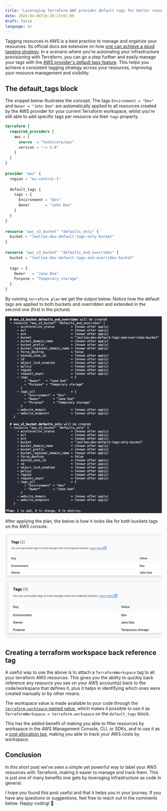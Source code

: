 ```yaml
---
title: "Leveraging Terraform AWS provider default tags for better resource management"
date: 2024-04-06T16:38:23+02:00
draft: false
language: en
---
```


Tagging resources in AWS is a best practice to manage and organize your resources. Its official docs are extensive on how [one can achieve a good tagging strategy](https://docs.aws.amazon.com/whitepapers/latest/tagging-best-practices/tagging-best-practices.html). In a scenario where you're automating your infrastructure provisioning with Terraform, you can go a step further and easily manage your tags with the [AWS provider's default tags feature](https://www.hashicorp.com/blog/default-tags-in-the-terraform-aws-provider). This helps you achieve a consistent tagging strategy across your resources, improving your resource management and visibility.

## The default_tags block

The snippet below illustrates the concept. The tags `Environment = "Dev"` and `Owner = "John Doe"` are automatically applied to all resources created by the AWS provider for your current Terraform workspace, whilst you're still able to add specific tags per resource via their `tags` property.

```terraform
terraform {
  required_providers {
    aws = {
      source  = "hashicorp/aws"
      version = "~> 5.0"
    }
  }
}

provider "aws" {
  region = "eu-central-1"

  default_tags {
    tags = {
      Environment = "Dev"
      Owner       = "John Doe"
    }
  }
}

resource "aws_s3_bucket" "defaults_only" {
  bucket = "leolleo-dev-default-tags-only-bucket"
}

resource "aws_s3_bucket" "defaults_and_overrides" {
  bucket = "leolleo-dev-default-tags-and-overrides-bucket"

  tags = {
    Owner   = "Jane Doe"
    Purpose = "Temporary storage"
  }
}

```

By running `terraform plan` we get the output below. Notice how the default tags are applied to both buckets and overridden and extended in the second one (first in the picture).

[![Terraform plan output](terraform-plan.png)](terraform-plan.png)

After applying the plan, the below is how it looks like for both buckets tags on the AWS console.

[![AWS Management Console default tags](aws-console-tags-defaults.png)](aws-console-tags-defaults.png)
[![AWS Management Console overriden and extra tags](aws-console-tags-overriden-extra.png)](aws-console-tags-overriden-extra.png)

## Creating a terraform workspace back reference tag

A useful way to use the above is to attach a `TerraformWorkspace` tag to all your terraform AWS resources. This gives you the ability to quickly back reference any resource you see on your AWS account(s) back to the code/workspace that defines it, plus it helps in idenfifying which ones were created manually or by other means.

The workspace value is made available to your code through the [`terraform.workspace` named value](https://developer.hashicorp.com/terraform/language/expressions/references#terraform-workspace), which makes it possible to use it as `TerraformWorkspace = terraform.workspace` on the `default_tags` block.

This has the added benefit of making you able to filter resources by workspace in the AWS Management Console, CLI, or SDKs, and to use it as a [cost allocation tag](https://docs.aws.amazon.com/awsaccountbilling/latest/aboutv2/cost-alloc-tags.html), making you able to track your AWS costs by workspace.

## Conclusion

In this short post we've seen a simple yet powerful way to label your AWS resources with Terraform, making it easier to manage and track them. This is just one of many benefits one gets by leveraging infrastructure as code in general.

I hope you found this post useful and that it helps you in your journey. If you have any questions or suggestions, feel free to reach out in the comments below. Happy coding! 🚀
